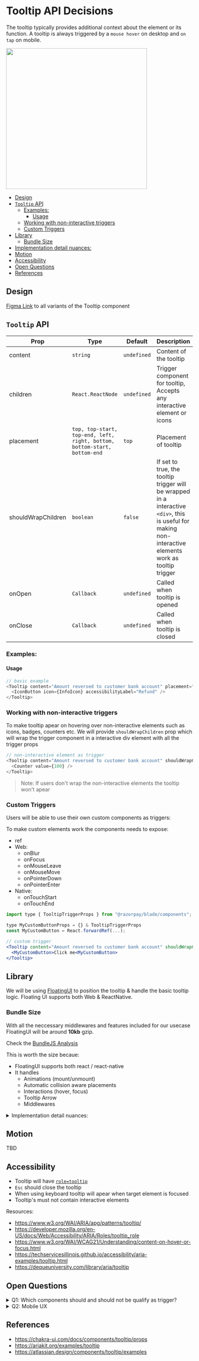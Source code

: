 # Tooltip API Decisions <!-- omit in toc -->

The tooltip typically provides additional context about the element or its function. A tooltip is always triggered by a `mouse hover` on desktop and `on tap` on mobile.

<img src="./tooltip-thumbnail.png" width="380" alt="" />

- [Design](#design)
- [`Tooltip` API](#tooltip-api)
  - [Examples:](#examples)
    - [Usage](#usage)
  - [Working with non-interactive triggers](#working-with-non-interactive-triggers)
  - [Custom Triggers](#custom-triggers)
- [Library](#library)
  - [Bundle Size](#bundle-size)
- [Implementation detail nuances:](#implementation-detail-nuances)
- [Motion](#motion)
- [Accessibility](#accessibility)
- [Open Questions](#open-questions)
- [References](#references)

## Design

[Figma Link](https://www.figma.com/file/jubmQL9Z8V7881ayUD95ps/Blade---Payment-Light?type=design&node-id=40540-559304&t=tmTrf3xJU6oj59fM-0) to all variants of the Tooltip component

## `Tooltip` API

| Prop               | Type                                                                     | Default     | Description                                                                                                                                              | Required |
| ------------------ | ------------------------------------------------------------------------ | ----------- | -------------------------------------------------------------------------------------------------------------------------------------------------------- | -------- |
| content            | `string`                                                                 | `undefined` | Content of the tooltip                                                                                                                                   | ✅       |
| children           | `React.ReactNode`                                                        | `undefined` | Trigger component for tooltip, Accepts any interactive element or icons                                                                                  | ✅       |
| placement          | `top, top-start, top-end, left, right, bottom, bottom-start, bottom-end` | `top`       | Placement of tooltip                                                                                                                                     |          |
| shouldWrapChildren | `boolean`                                                                | `false`     | If set to true, the tooltip trigger will be wrapped in a interactive `<div>`, this is useful for making non-interactive elements work as tooltip trigger |          |
| onOpen             | `Callback`                                                               | `undefined` | Called when tooltip is opened                                                                                                                            |          |
| onClose            | `Callback`                                                               | `undefined` | Called when tooltip is closed                                                                                                                            |          |

### Examples:

#### Usage

```js
// basic example
<Tooltip content="Amount reversed to customer bank account" placement="top">
  <IconButton icon={InfoIcon} accessibilityLabel="Refund" />
</Tooltip>
```

### Working with non-interactive triggers

To make tooltip apear on hovering over non-interactive elements such as icons, badges, counters etc. We will provide `shouldWrapChildren` prop which will wrap the trigger component in a interactive div element with all the trigger props

```js
// non-interactive element as trigger
<Tooltip content="Amount reversed to customer bank account" shouldWrapChildren>
  <Counter value={100} />
</Tooltip>
```

> Note: If users don't wrap the non-interactive elements the tooltip won't apear

### Custom Triggers

Users will be able to use their own custom components as triggers:

To make custom elements work the components needs to expose:

- ref
- Web:
  - onBlur
  - onFocus
  - onMouseLeave
  - onMouseMove
  - onPointerDown
  - onPointerEnter
- Native:
  - onTouchStart
  - onTouchEnd

```jsx
import type { TooltipTriggerProps } from "@razorpay/blade/components";

type MyCustomButtonProps = {} & TooltipTriggerProps
const MyCustomButton = React.forwardRef(...);

// custom trigger
<Tooltip content="Amount reversed to customer bank account" shouldWrapChildren>
  <MyCustomButton>Click me<MyCustomButton>
</Tooltip>
```

## Library

We will be using [FloatingUI](https://floating-ui.com/) to position the tooltip & handle the basic tooltip logic. Floating UI supports both Web & ReactNative.

### Bundle Size

With all the neccessary middlewares and features included for our usecase FloatingUI will be around **10kb** gzip.

Check the [BundleJS Analysis](https://bundlejs.com/?q=%40floating-ui%2Freact&treeshake=%5B%7B%0A++arrow%2Cflip%2CFloatingArrow%2Coffset%2CuseFloating%2CuseFocus%2CuseHover%2CuseInteractions%2CuseTransitionStyles%2C%7D%5D&config=%7B%22esbuild%22%3A%7B%22external%22%3A%5B%22react%22%2C%22react-dom%22%5D%7D%7D)

This is worth the size becaue:

- FloatingUI supports both react / react-native
- It handles
  - Animations (mount/unmount)
  - Automatic collision aware placements
  - Interactions (hover, focus)
  - Tooltip Arrow
  - Middlewares

<details>
  <summary>Implementation detail nuances:</summary>

To make FloatingUI work with Blade components seamlessly there are few things we need to modify:

1. Expose interaction props in all the trigger components

- Web:
  - onBlur
  - onFocus
  - onMouseLeave
  - onMouseMove
  - onPointerDown
  - onPointerEnter
- Native:
  - onTouchStart
  - onTouchEnd

2. Expose the actual DOM node from ref instead of only exposing [certain methods via our useBladeInnerRef](https://github.com/razorpay/blade/blob/69a1bcef2f09ceaf6f910eaaca3076055fb059a2/packages/blade/src/hooks/useBladeInnerRef.web.ts#L26-L27) hook which we used to prevent component styling misuses. We need to expose the actual DOM node because FloatingUI internally does this [isElement() check](https://github.com/floating-ui/floating-ui/blob/b8990250568043b876e1c8fe42358fe337847ede/packages/react/src/hooks/useFloating.ts#L59) on the tooltip trigger element.

</details>

## Motion

TBD

## Accessibility

- Tooltip will have [`role=tooltip`](https://developer.mozilla.org/en-US/docs/Web/Accessibility/ARIA/Roles/tooltip_role)
- `Esc` should close the tooltip
- When using keyboard tooltip will apear when target element is focused
- Tooltip's must not contain interactive elements

Resources:

- https://www.w3.org/WAI/ARIA/apg/patterns/tooltip/
- https://developer.mozilla.org/en-US/docs/Web/Accessibility/ARIA/Roles/tooltip_role
- https://www.w3.org/WAI/WCAG21/Understanding/content-on-hover-or-focus.html
- https://techservicesillinois.github.io/accessibility/aria-examples/tooltip.html
- https://dequeuniversity.com/library/aria/tooltip

## Open Questions

<details>
  <summary>Q1: Which components should and should not be qualify as trigger?</summary>

Discussed with designers, we will allow all elements interactive, non-interactive to be used as triggers (eg, badge, counter, icons) because there can be many genuine usecases which we can't predict.

</details>

<details>
  <summary>Q2: Mobile UX</summary>

Should tooltips on mobile have open delay? eg: long press to open?

There are certain cases where long press makes sense and certain places where immediate.

**Long press example:**

Google interactive icons, a search icon button might be clickable which shows a search input on clicked, but on long pressing it shows a tooltip.

https://github.com/razorpay/blade/assets/35374649/51b8db65-7c46-4d7b-b388-61ab4fae8727

**Immediately press (Razorpay icon tooltip):**


https://github.com/razorpay/blade/assets/35374649/612a96b9-34e1-492b-8e81-e04b896d79db


Immediately shows tooltip on clicking on the icon for more info.

Immediate tooltips makes sense when the tooltip trigger doesn't do any extra action on clicking, for example imagine in that search icon button if an immediate tooltip is used the tooltip will never have a chance to show up since the screen changes and it opens a new dialog/page.

**Auto dismissal:**

Another UX we need to think about is,

In the long press example, once you release the press the tooltip automatically dismisses after 1s.

But with the immediate example, the tooltip never dismisses automatically. Users are required to click outside to dismiss.

**Answer:**

We will go ahead with Immediate press, because long pressing to open will have discoverability issues. And we will have guidelines in design side about when/where to use Tooltip and the tooltip UX on mobile so that designers use tooltips sparingly/accordingly based on usecases.

</details>

## References

- https://chakra-ui.com/docs/components/tooltip/props
- https://ariakit.org/examples/tooltip
- https://atlassian.design/components/tooltip/examples
